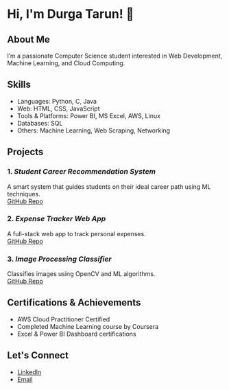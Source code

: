 # Hi, I'm Durga Tarun! 👋

## About Me
I’m a passionate Computer Science student interested in Web Development, Machine Learning, and Cloud Computing. 

## Skills
- Languages: Python, C, Java
- Web: HTML, CSS, JavaScript
- Tools & Platforms: Power BI, MS Excel, AWS, Linux
- Databases: SQL
- Others: Machine Learning, Web Scraping, Networking

## Projects

### 1. *Student Career Recommendation System*
A smart system that guides students on their ideal career path using ML techniques.  
[GitHub Repo](https://github.com/yourusername/student-career-recommendation)

### 2. *Expense Tracker Web App*
A full-stack web app to track personal expenses.  
[GitHub Repo](https://github.com/yourusername/expense-tracker)

### 3. *Image Processing Classifier*
Classifies images using OpenCV and ML algorithms.  
[GitHub Repo](https://github.com/yourusername/image-classifier)

## Certifications & Achievements
- AWS Cloud Practitioner Certified
- Completed Machine Learning course by Coursera
- Excel & Power BI Dashboard certifications

## Let's Connect
- [LinkedIn](https://linkedin.com/in/yourprofile)
- [Email](mailto:your.email@example.com)

<!--
**Tarundali/Tarundali** is a ✨ _special_ ✨ repository because its `README.md` (this file) appears on your GitHub profile.

Here are some ideas to get you started:

- 🔭 I’m currently working on ...
- 🌱 I’m currently learning ...
- 👯 I’m looking to collaborate on ...
- 🤔 I’m looking for help with ...
- 💬 Ask me about ...
- 📫 How to reach me: ...
- 😄 Pronouns: ...
- ⚡ Fun fact: ...
-->
